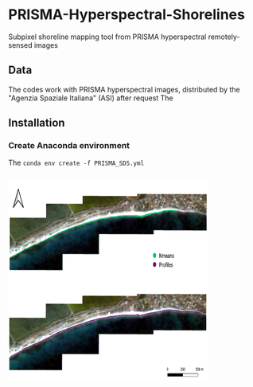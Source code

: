# PRISMA-Hyperspectral-Shorelines
Subpixel shoreline mapping tool from PRISMA hyperspectral remotely-sensed images

## Data

The codes work with PRISMA hyperspectral images, distributed by the "Agenzia Spaziale Italiana" (ASI) after request
The 

## Installation

### Create Anaconda environment

The `conda env create -f PRISMA_SDS.yml`


## 

<img src="https://github.com/PaolaSouto/PRISMA-Hyperspectral-Shorelines/blob/main/imgs/SDS_PRISMA_example.png" width="400" height="400">

